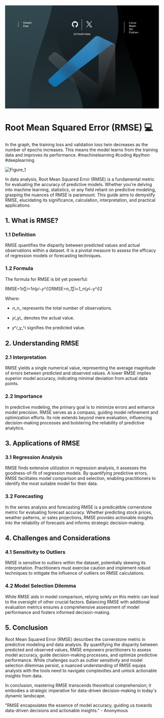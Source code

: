 ![](https://github.com/niladrridas/niladrridas/blob/main/GitHub-Niladri-VSCODE-README.png)

# Root Mean Squared Error (RMSE) 💻 

In the graph, the training loss and validation loss twin decreases as the number of epochs increases. This means the model learns from the training data and improves its performance.
#machinelearning #coding #python #deeplearning

![Figure_1](https://dev-to-uploads.s3.amazonaws.com/uploads/articles/pxul9ymo6l0ul6nq15v8.png)

In data analysis, Root Mean Squared Error (RMSE) is a fundamental metric for evaluating the accuracy of predictive models. Whether you're delving into machine learning, statistics, or any field reliant on predictive modeling, grasping the nuances of RMSE is paramount. This guide aims to demystify RMSE, elucidating its significance, calculation, interpretation, and practical applications.

1\. What is RMSE?
-----------------

### 1.1 Definition

RMSE quantifies the disparity between predicted values and actual observations within a dataset. It is a pivotal measure to assess the efficacy of regression models or forecasting techniques.

### 1.2 Formula

The formula for RMSE is bit yet powerful:

RMSE=1𝑛∑𝑖=1𝑛(𝑦𝑖−𝑦^𝑖)2RMSE=_n_1​∑_i_\=1_n_​(_yi_​−_y_^​_i_​)2

​Where:

*   𝑛_n_ represents the total number of observations.
    
*   𝑦𝑖_yi_​ denotes the actual value.
    
*   𝑦^𝑖_y_^​_i_​ signifies the predicted value.
    

2\. Understanding RMSE
----------------------

### 2.1 Interpretation

RMSE yields a single numerical value, representing the average magnitude of errors between predicted and observed values. A lower RMSE implies superior model accuracy, indicating minimal deviation from actual data points.

### 2.2 Importance

In predictive modeling, the primary goal is to minimize errors and enhance model precision. RMSE serves as a compass, guiding model refinement and optimization efforts. Its role extends beyond mere evaluation, influencing decision-making processes and bolstering the reliability of predictive analytics.

3\. Applications of RMSE
------------------------

### 3.1 Regression Analysis

RMSE finds extensive utilization in regression analysis, it assesses the goodness-of-fit of regression models. By quantifying predictive errors, RMSE facilitates model comparison and selection, enabling practitioners to identify the most suitable model for their data.

### 3.2 Forecasting

In the series analysis and forecasting RMSE is a predicatible cornerstone metric for evaluating forecast accuracy. Whether predicting stock prices, weather patterns, or sales projections, RMSE provides actionable insights into the reliability of forecasts and informs strategic decision-making.

4\. Challenges and Considerations
---------------------------------

### 4.1 Sensitivity to Outliers

RMSE is sensitive to outliers within the dataset, potentially skewing its interpretation. Practitioners must exercise caution and implement robust techniques to mitigate the influence of outliers on RMSE calculations.

### 4.2 Model Selection Dilemma

While RMSE aids in model comparison, relying solely on this metric can lead to the oversight of other crucial factors. Balancing RMSE with additional evaluation metrics ensures a comprehensive assessment of model performance and fosters informed decision-making.

5\. Conclusion
--------------

Root Mean Squared Error (RMSE) describes the cornerstone metric in predictive modeling and data analysis. By quantifying the disparity between predicted and observed values, RMSE empowers practitioners to assess model accuracy, guide decision-making processes, and optimize predictive performance. While challenges such as outlier sensitivity and model selection dilemmas persist, a nuanced understanding of RMSE equips analysts with the tools need to navigate complexities and unlock actionable insights from data.

In conclusion, mastering RMSE transcends theoretical comprehension; it embodies a strategic imperative for data-driven decision-making in today's dynamic landscape.

"RMSE encapsulates the essence of model accuracy, guiding us towards data-driven decisions and actionable insights." - Anonymous
